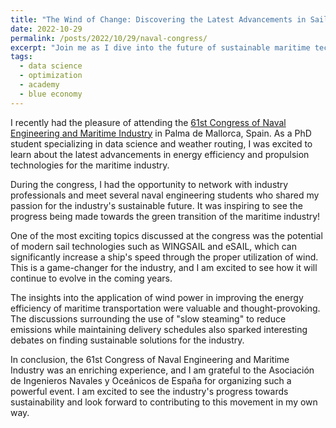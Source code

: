 ```yaml
---
title: "The Wind of Change: Discovering the Latest Advancements in Sail Technologies at the 61st Congress of Naval Engineering"
date: 2022-10-29
permalink: /posts/2022/10/29/naval-congress/
excerpt: "Join me as I dive into the future of sustainable maritime technology at the 61st Congress of Naval Engineering and Maritime Industry in Palma de Mallorca."
tags:
  - data science
  - optimization
  - academy
  - blue economy
---
```


I recently had the pleasure of attending the [61st Congress of Naval Engineering and Maritime Industry](https://61congreso.ingenierosnavales.com/) in Palma de Mallorca, Spain. As a PhD student specializing in data science and weather routing, I was excited to learn about the latest advancements in energy efficiency and propulsion technologies for the maritime industry.

During the congress, I had the opportunity to network with industry professionals and meet several naval engineering students who shared my passion for the industry's sustainable future. It was inspiring to see the progress being made towards the green transition of the maritime industry!

One of the most exciting topics discussed at the congress was the potential of modern sail technologies such as WINGSAIL and eSAIL, which can significantly increase a ship's speed through the proper utilization of wind. This is a game-changer for the industry, and I am excited to see how it will continue to evolve in the coming years.

The insights into the application of wind power in improving the energy efficiency of maritime transportation were valuable and thought-provoking. The discussions surrounding the use of "slow steaming" to reduce emissions while maintaining delivery schedules also sparked interesting debates on finding sustainable solutions for the industry.

In conclusion, the 61st Congress of Naval Engineering and Maritime Industry was an enriching experience, and I am grateful to the Asociación de Ingenieros Navales y Oceánicos de España for organizing such a powerful event. I am excited to see the industry's progress towards sustainability and look forward to contributing to this movement in my own way.
